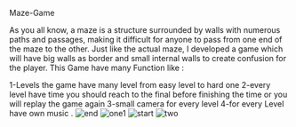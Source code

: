Maze-Game

As you all know, a maze is a structure surrounded by walls with numerous paths and passages, making it difficult for anyone to pass from one end of the maze to the other. Just like the actual maze, I developed a game which will have big walls as border and small internal walls to create confusion for the player. This Game have many Function like :

1-Levels the game have many level from easy level to hard one
2-every level have time you should reach to the final before finishing the time or you will replay the game again
3-small camera for every level
4-for every Level have own music .
![end](https://user-images.githubusercontent.com/38508098/112303883-7d9f0c80-8ca5-11eb-8502-997de670ec7a.PNG)
![one1](https://user-images.githubusercontent.com/38508098/112303898-8394ed80-8ca5-11eb-82f2-a407b67e182f.PNG)
![start](https://user-images.githubusercontent.com/38508098/112303915-87287480-8ca5-11eb-8806-30cf4e235dc1.PNG)
![two](https://user-images.githubusercontent.com/38508098/112303929-8bed2880-8ca5-11eb-9b8b-4cb172f3f407.PNG)
